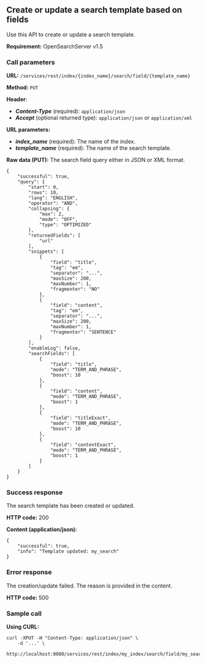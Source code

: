 ## Create or update a search template based on fields

Use this API to create or update a search template.

**Requirement:** OpenSearchServer v1.5

### Call parameters

**URL:** ```/services/rest/index/{index_name}/search/field/{template_name}```

**Method:** ```PUT```

**Header**:
- _**Content-Type**_ (required): ```application/json```
- _**Accept**_ (optional returned type): ```application/json``` or ```application/xml```

**URL parameters:**
- _**index_name**_ (required): The name of the index.
- _**template_name**_ (required): The name of the search template.

**Raw data (PUT):**
The search field query either in JSON or XML format.

    {
        "successful": true,
        "query": {
            "start": 0,
            "rows": 10,
            "lang": "ENGLISH",
            "operator": "AND",
            "collapsing": {
                "max": 2,
                "mode": "OFF",
                "type": "OPTIMIZED"
            },
            "returnedFields": [
                "url"
            ],
            "snippets": [
                {
                    "field": "title",
                    "tag": "em",
                    "separator": "...",
                    "maxSize": 200,
                    "maxNumber": 1,
                    "fragmenter": "NO"
                },
                {
                    "field": "content",
                    "tag": "em",
                    "separator": "...",
                    "maxSize": 200,
                    "maxNumber": 1,
                    "fragmenter": "SENTENCE"
                }
            ],
            "enableLog": false,
            "searchFields": [
                {
                    "field": "title",
                    "mode": "TERM_AND_PHRASE",
                    "boost": 10
                },
                {
                    "field": "content",
                    "mode": "TERM_AND_PHRASE",
                    "boost": 1
                },
                {
                    "field": "titleExact",
                    "mode": "TERM_AND_PHRASE",
                    "boost": 10
                },
                {
                    "field": "contentExact",
                    "mode": "TERM_AND_PHRASE",
                    "boost": 1
                }
            ]
        }
    }
    

### Success response
The search template has been created or updated.

**HTTP code:**
200

**Content (application/json):**

    {
        "successful": true,
        "info": "Template updated: my_search"
    }
    

### Error response

The creation/update failed. The reason is provided in the content.

**HTTP code:**
500

### Sample call

**Using CURL:**

    curl -XPUT -H "Content-Type: application/json" \
        -d '...' \
        http://localhost:8080/services/rest/index/my_index/search/field/my_search
    